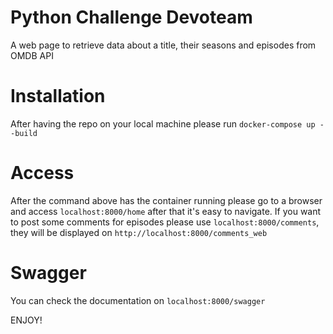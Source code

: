# Python Challenge Devoteam
A web page to retrieve data about a title, their seasons and episodes from OMDB API<br>

# Installation
After having the repo on your local machine please run `docker-compose up --build`

# Access
After the command above has the container running please go to a browser and access `localhost:8000/home` after that it's easy to navigate.
If you want to post some comments for episodes please use `localhost:8000/comments`, they will be displayed on `http://localhost:8000/comments_web`

# Swagger
You can check the documentation on `localhost:8000/swagger`

ENJOY!